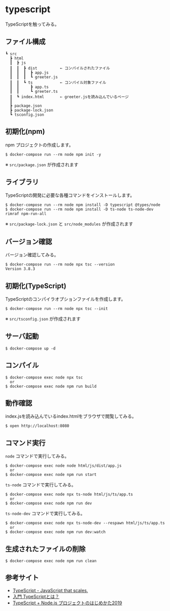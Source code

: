 # typescript
TypeScriptを触ってみる。

## ファイル構成
```
┗ src
  ┣ html
  ┃  ┣ js
  ┃  ┃  ┣ dist          ← コンパイルされたファイル
  ┃  ┃  ┃  ┣ app.js
  ┃  ┃  ┃  ┗ greeter.js
  ┃  ┃  ┗ ts            ← コンパイル対象ファイル
  ┃  ┃     ┣ app.ts 
  ┃  ┃     ┗ greeter.ts 
  ┃  ┗ index.html       ← greeter.jsを読み込んでいるページ
  ┃
  ┣ package.json
  ┣ package-lock.json
  ┗ tsconfig.json
```

## 初期化(npm)
npm プロジェクトの作成します。
```
$ docker-compose run --rm node npm init -y
```
※ `src/package.json` が作成されます

## ライブラリ
TypeScriptの開発に必要な各種コマンドをインストールします。
```
$ docker-compose run --rm node npm install -D typescript @types/node
$ docker-compose run --rm node npm install -D ts-node ts-node-dev rimraf npm-run-all
```
※ `src/package-lock.json` と `src/node_modules` が作成されます

## バージョン確認
バージョン確認してみる。
```
$ docker-compose run --rm node npx tsc --version
Version 3.8.3
```

## 初期化(TypeScript)
TypeScriptのコンパイラオプションファイルを作成します。
```
$ docker-compose run --rm node npx tsc --init
```
※ `src/tsconfig.json` が作成されます

## サーバ起動
```
$ docker-compose up -d
```

## コンパイル
```
$ docker-compose exec node npx tsc
  or
$ docker-compose exec node npm run build
```

## 動作確認
index.jsを読み込んでいるindex.htmlをブラウザで閲覧してみる。
```
$ open http://localhost:8080
```

## コマンド実行
`node` コマンドで実行してみる。
```
$ docker-compose exec node node html/js/dist/app.js
  or
$ docker-compose exec node npm run start
```

`ts-node` コマンドで実行してみる。
```
$ docker-compose exec node npx ts-node html/js/ts/app.ts
  or
$ docker-compose exec node npm run dev
```

`ts-node-dev` コマンドで実行してみる。
```
$ docker-compose exec node npx ts-node-dev --respawn html/js/ts/app.ts
  or
$ docker-compose exec node npm run dev:watch
```

## 生成されたファイルの削除

```
$ docker-compose exec node npm run clean
```

## 参考サイト
* [TypeScript - JavaScript that scales.](https://www.typescriptlang.org/)
* [入門 TypeScriptとは？](https://www.sejuku.net/blog/93230)
* [TypeScript + Node.js プロジェクトのはじめかた2019](https://qiita.com/notakaos/items/3bbd2293e2ff286d9f49)
